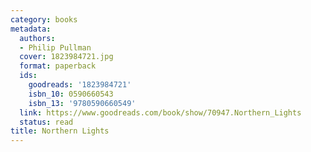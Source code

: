 ```yaml
---
category: books
metadata:
  authors:
  - Philip Pullman
  cover: 1823984721.jpg
  format: paperback
  ids:
    goodreads: '1823984721'
    isbn_10: 0590660543
    isbn_13: '9780590660549'
  link: https://www.goodreads.com/book/show/70947.Northern_Lights
  status: read
title: Northern Lights
---
```

